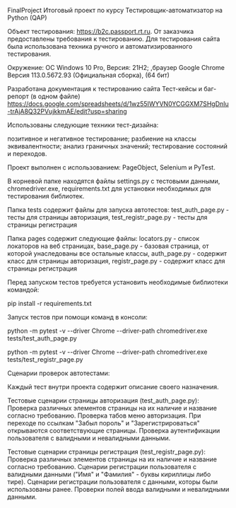 FinalProject Итоговый проект по курсу Тестировщик-автоматизатор на Python (QAP)

Объект тестирования: https://b2c.passport.rt.ru. От заказчика предоставлены требования к тестированию. Для тестирования сайта была использована техника ручного и автоматизированного тестирования.

Окружение: ОС Windows 10 Pro, Версия: 21H2; ,браузер Google Chrome Версия 113.0.5672.93 (Официальная сборка), (64 бит)

Разработана документация к тестированию сайта 
Тест-кейсы и баг-репорт (в одном файле) https://docs.google.com/spreadsheets/d/1wz55IWYVN0YCGGXM7SHgDnIu-trAjA8Q32PVujkkmAE/edit?usp=sharing

Использованы следующие техники тест-дизайна:

позитивное и негативное тестирование;
разбиение на классы эквивалентности;
анализ граничных значений;
тестирование состояний и переходов.

Проект выполнен с использованием: PageObject, Selenium и PyTest.

В корневой папке находятся файлы settings.py с тестовыми данными, chromedriver.exe, requirements.txt для установки необходимых для тестирования библиотек.

Папка tests содержит файлы для запуска автотестов: test_auth_page.py - тесты для страницы авторизация, test_registr_page.py - тесты для страницы регистрация

Папка pages содержит следующие файлы: locators.py - список локаторов на веб страницах, base_page.py - базовая страница, от которой унаследованы все остальные классы, auth_page.py - содержит класс для страницы авторизация, registr_page.py - содержит класс для страницы регистрация

Перед запуском тестов требуется установить необходимые библиотеки командой:

pip install -r requirements.txt

Запуск тестов при помощи команд в консоли:

python -m pytest -v --driver Chrome --driver-path chromedriver.exe tests/test_auth_page.py

python -m pytest -v --driver Chrome --driver-path chromedriver.exe tests/test_registr_page.py

Сценарии проверок автотестами:

Каждый тест внутри проекта содержит описание своего назначения.

Тестовые сценарии страницы авторизация (test_auth_page.py): Проверка различных элементов страницы на их наличие и название согласно требованию. Проверка табов меню авторизация. При переходе по ссылкам "Забыл пороль" и "Зарегистрироваться" открываются соответствующие страницы. Проверка аутентификации пользователя с валидными и невалидными данными.

Тестовые сценарии страницы регистрация (test_registr_page.py): Проверка различных элементов страницы на их наличие и название согласно требованию. Сценарии регистрации пользователя с валидными данными ("Имя" и "Фамилия" - буквы кириллицы либо тире). Сценарии регистрации пользователя с данными, которы были использованы ранее. Проверки полей ввода валидными и невалидными данными.
